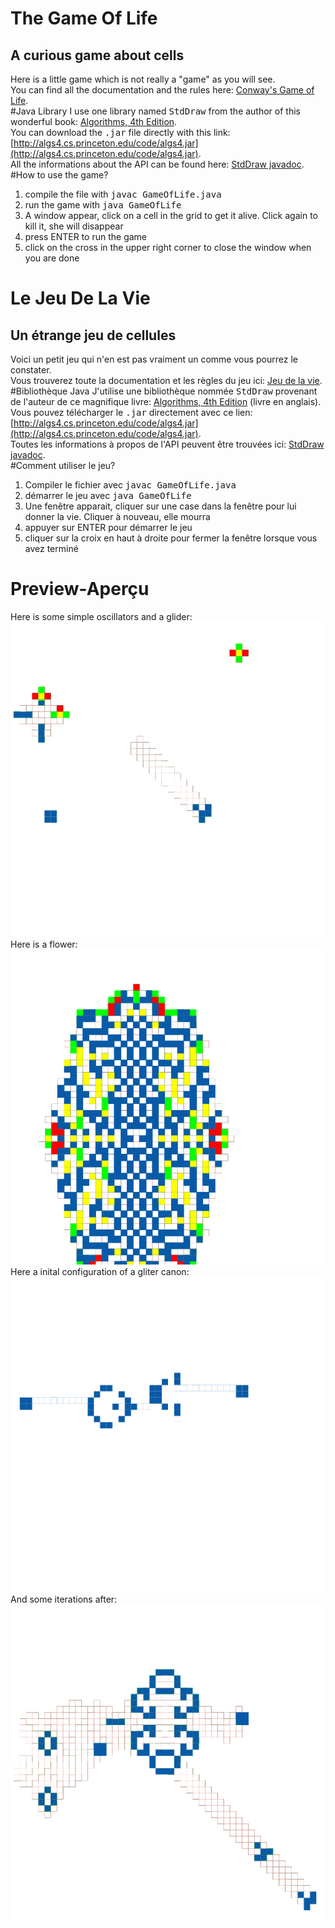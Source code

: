 # The Game Of Life
## A curious game about cells
Here is a little game which is not really a "game" as you will see. <br>
You can find all the documentation and the rules here: [Conway's Game of Life](https://en.wikipedia.org/wiki/Conway%27s_Game_of_Life). <br>
#Java Library
I use one library named <tt>StdDraw</tt> from the author of this wonderful book: [Algorithms, 4th Edition](http://algs4.cs.princeton.edu/home/). <br>
You can download the <tt>.jar</tt> file directly with this link: [http://algs4.cs.princeton.edu/code/algs4.jar](http://algs4.cs.princeton.edu/code/algs4.jar). <br>
All the informations about the API can be found here: [StdDraw javadoc](http://introcs.cs.princeton.edu/java/stdlib/javadoc/StdDraw.html). <br>
#How to use the game?
1. compile the file with <tt>javac GameOfLife.java</tt>
2. run the game with <tt>java GameOfLife</tt>
3. A window appear, click on a cell in the grid to get it alive. Click again to kill it, she will disappear
4. press ENTER to run the game
5. click on the cross in the upper right corner to close the window when you are done

# Le Jeu De La Vie
## Un étrange jeu de cellules
Voici un petit jeu qui n'en est pas vraiment un comme vous pourrez le constater. <br>
Vous trouverez toute la documentation et les règles du jeu ici: [Jeu de la vie](https://fr.wikipedia.org/wiki/Jeu_de_la_vie). <br>
#Bibliothèque Java
J'utilise une bibliothèque nommée <tt>StdDraw</tt> provenant de l'auteur de ce magnifique livre: [Algorithms, 4th Edition](http://algs4.cs.princeton.edu/home/) (livre en anglais). <br>
Vous pouvez télécharger le <tt>.jar</tt> directement avec ce lien: [http://algs4.cs.princeton.edu/code/algs4.jar](http://algs4.cs.princeton.edu/code/algs4.jar). <br>
Toutes les informations à propos de l'API peuvent être trouvées ici: [StdDraw javadoc](http://introcs.cs.princeton.edu/java/stdlib/javadoc/StdDraw.html). <br>
#Comment utiliser le jeu?
1. Compiler le fichier avec <tt>javac GameOfLife.java</tt>
2. démarrer le jeu avec <tt>java GameOfLife</tt>
3. Une fenêtre apparait, cliquer sur une case dans la fenêtre pour lui donner la vie. Cliquer à nouveau, elle mourra
4. appuyer sur ENTER pour démarrer le jeu
5. cliquer sur la croix en haut à droite pour fermer la fenêtre lorsque vous avez terminé

# Preview-Aperçu
Here is some simple oscillators and a glider: <br>
![Image of simple cells](/pics/test.png) <br>
Here is a flower: <br>
![Image of a flower](/pics/swag.png) <br>
Here a inital configuration of a gliter canon: <br>
![Image of a gliter canon](/pics/canon.png) <br>
And some iterations after: <br>
![Image of the result of a gliter canon](/pics/canon_after.png)
